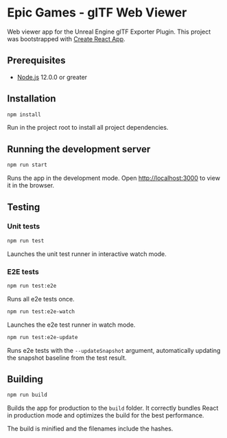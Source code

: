 # Epic Games - glTF Web Viewer

Web viewer app for the Unreal Engine glTF Exporter Plugin. This project was bootstrapped with [Create React App](https://github.com/facebook/create-react-app).

## Prerequisites

- [Node.js](https://nodejs.org/en/) 12.0.0 or greater

## Installation

```bash
npm install
```

Run in the project root to install all project dependencies.

## Running the development server

```bash
npm run start
```

Runs the app in the development mode. Open [http://localhost:3000](http://localhost:3000) to view it in the browser.

## Testing

### Unit tests

```bash
npm run test
```

Launches the unit test runner in interactive watch mode.

### E2E tests

```bash
npm run test:e2e
```

Runs all e2e tests once.

```bash
npm run test:e2e-watch
```

Launches the e2e test runner in watch mode.

```bash
npm run test:e2e-update
```

Runs e2e tests with the `--updateSnapshot` argument, automatically updating the snapshot baseline from the test result.

## Building

```bash
npm run build
```

Builds the app for production to the `build` folder. It correctly bundles React in production mode and optimizes the build for the best performance.

The build is minified and the filenames include the hashes.
